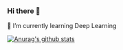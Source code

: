 ### Hi there 👋 
🌱 I’m currently learning Deep Learning


[![Anurag's github stats](https://github-readme-stats.vercel.app/api?username=dnwjddl&theme=radical&show_icons=True)](https://github.com/anuraghazra/github-readme-stats)

<!--
**dnwjddl/dnwjddl** is a ✨ _special_ ✨ repository because its `README.md` (this file) appears on your GitHub profile.
dark, radical, merko, gruvbox, tokyonight, onedark, cobalt, synthwave, highcontrast, dracula



Here are some ideas to get you started:
🌱 I’m currently interested in "GAN" and "Reinforcement Learning"
- 🔭 I’m currently working on ...
- 🌱 I’m currently learning ...
- 👯 I’m looking to collaborate on ...
- 🤔 I’m looking for help with ...
- 💬 Ask me about ...
- 📫 How to reach me: ...
- 😄 Pronouns: ...
- ⚡ Fun fact: ...
-->
